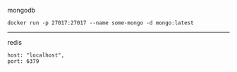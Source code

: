 mongodb

`docker run -p 27017:27017 --name some-mongo -d mongo:latest`


___

redis

```
host: "localhost",
port: 6379
```
